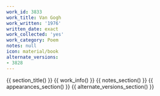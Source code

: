 ```yaml
---
work_id: 3833
work_title: Van Gogh
work_written: '1976'
written_date: exact
work_collected: 'yes'
work_category: Poem
notes: null
icon: material/book
alternate_versions:
- 3828
---
```


{{ section_title() }}
{{ work_info() }}
{{ notes_section() }}
{{ appearances_section() }}
{{ alternate_versions_section() }}